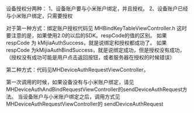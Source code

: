 

设备授权分两种：
1、设备账户要与小米账户绑定，并且授权。
2、设备账户已经与小米账户绑定，只需要授权


对于第一种方式：绑定账户授权代码见 MHBindKeyTableViewController.h
这时要注意的是，如果使用2.0的以后的SDK。respCode的值的区别。
如果respCode 为 kMijiaAuthSuccess，就是说绑定和授权都成功了。
如果respCode 为kMijiaAuthBindSuccess，就是说绑定成功，但是授权没有成功，（授权没有成功可能是用户点击返回按钮，或者服务器在授权的时候错误）

第二种方式：代码见MHDeviceAuthRequestViewController。

第一次调用的时候，如果设备没有与小米账户绑定，请见MHDeviceAuthAndBindRequestViewController的sendDeviceAuthRequest方法。
当设备账户与小米账户绑定之后，调用方式见 MHDeviceAuthRequestViewController的 sendDeviceAuthRequest

